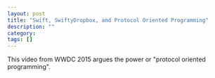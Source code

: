 ```yaml
---
layout: post
title: "Swift, SwiftyDropbox, and Protocol Oriented Programming"
description: ""
category: 
tags: []
---
```


This video from WWDC 2015 argues the power or "protocol oriented programming".
